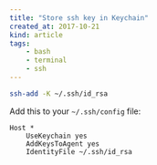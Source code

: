 ```yaml
---
title: "Store ssh key in Keychain"
created_at: 2017-10-21
kind: article
tags:
    - bash
    - terminal
    - ssh
---
```


~~~bash
ssh-add -K ~/.ssh/id_rsa
~~~

Add this to your `~/.ssh/config` file:

~~~
Host *
    UseKeychain yes
    AddKeysToAgent yes
    IdentityFile ~/.ssh/id_rsa
~~~
